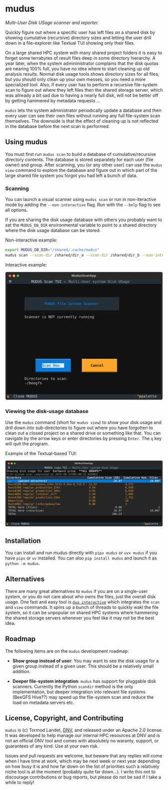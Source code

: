 # mudus

*Multi-User Disk USage scanner and reporter.*

Quickly figure out where a specific user has left files on a shared disk by showing cumulative (recursive) directory sizes and letting the user drill down in a file-explorer like Textual TUI
showing only their files.

On a large shared HPC system with many shared project folders it is easy to forget some terrabytes of result files deep in some directory hierarchy. A year later, when the system admininistrator complains that the disk quotas are nearing 100% full, you have no idea where to start cleaning up old analysis results. Normal disk usage tools shows directory sizes for all files, but you should only clean up your own messes, so you need a more specialized tool. Also, if every user has to perform a recursive file-system scan to figure out where they left files then the shared storage server, which was allready a bit sad due to having a nearly full disk, will not be better off by getting hammered by metadata requests ...

`mudus` lets the system administrator periodically update a database and then every user can see their own files without running any full file-system scan themselves.
The downside is that the effect of cleaning up is not reflected in the database before the next scan is performed.


## Using mudus

You must first run `mudus scan` to build a database of cumulative/recursive directory contents.
The database is stored separately for each user (file owner) and group.
After scanning, you (or any other user) can use the `mudus view` command to explore the database and figure out in which part of the large shared file system you forgot you had left a bunch of data.


### Scanning

You can launch a visual scanner using `mudus scan` or run in non-iteractive mode by adding the `--non-interactive` flag. Run with the `--help` flag to see all options.

If you are sharing the disk usage database with others you probably want to set the `MUDUS_DB_DIR`
environmental variable to point to a shared directory where the disk usage database can be stored.

Non-interactive example:

```bash
export MUDUS_DB_DIR="/shared/.cache/mudus"
mudus scan --scan-dir /shared/dir_a --scan-dir /shared/dir_b --non-interactive
```

Interactive example:

![Screenshot the `mudus scan` TUI](https://raw.githubusercontent.com/TormodLandet/mudus/main/docs/figures/MudusScanApp.svg)


### Viewing the disk-usage database

Use the `mudus` command (short for `mudus view`) to show your disk usage and drill down into sub-directories to figure out where you have forgotten to clean out a closed project on a shared drive or something like that. You can navigate by the arrow keys or enter directories by pressing `Enter`. The `q` key will quit the program.

Example of the Textual-based TUI:

![Screenshot the `mudus view` TUI](https://raw.githubusercontent.com/TormodLandet/mudus/main/docs/figures/MudusViewApp.svg)


## Installation

You can install and run mudus directly with `pipx mudus` or `uvx mudus` if you have `pipx` or `uv` installed.
You can also `pip install mudus` and launch it as `python -m mudus`.


## Alternatives

There are many great alternatives to `mudus` if you are on a single-user system, or you do not care about who owns the files, just the overall disk usage. One fast and easy tool is [`dua interactive`](https://github.com/Byron/dua-cli) which integrates the `scan` and `view` commands. It spins up a bunch of threads to quickly wakl the file system, so it can be unpopular on shared HPC systems where hammering the shared storage servers whenever you feel like it may not be the best idea.


## Roadmap

The following items are on the `mudus` development roadmap:

* **Show group instead of user**: You may want to see the disk usage for a given group instead of a given user. This should be a relatively small addition.

* **Deeper file-system integration**: `mudus` has support for pluggable disk scanners. Currently the Python `scandir` method is the only implementation, but deeper integration into relevant file systems (BeeGFS Hive??) may speed up the file-system scan and reduce the load on metadata servers etc.


## License, Copyright, and Contributing

`mudus` is (c) Tormod Landet, [DNV](https://www.dnv.com/maritime/advisory/), and released under an Apache 2.0 license. It was developed to help manage our internal HPC resources at DNV and is not an official DNV tool and comes with absolutely no waranty, support, or guarantees of any kind. Use at your own risk.

Issues and pull requests are welcome, but beware that any replies will come when I have time at work, which may be next week or next year depending on how busy it is and how far down on the list of priorities such a relatively niche tool is at the moment (probably quite far down...).
I write this not to discourage contributions or bug reports, but please do not be sad if I take a while to reply!
